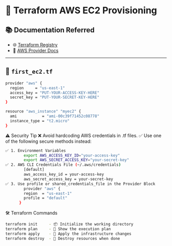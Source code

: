 # 🚀 Terraform AWS EC2 Provisioning

## 📚 Documentation Referred

- 🌐 [Terraform Registry](https://registry.terraform.io/)
- 📘 [AWS Provider Docs](https://registry.terraform.io/providers/hashicorp/aws/latest/docs)

---

## 📄 `first_ec2.tf`

```sh
provider "aws" {
  region     = "us-east-1"
  access_key = "PUT-YOUR-ACCESS-KEY-HERE"
  secret_key = "PUT-YOUR-SECRET-KEY-HERE"
}

resource "aws_instance" "myec2" {
  ami           = "ami-00c39f71452c08778"
  instance_type = "t2.micro"
}
```

⚠️ Security Tip
❌ Avoid hardcoding AWS credentials in .tf files.
✅ Use one of the following secure methods instead:

```sh
✅ 1. Environment Variables
        export AWS_ACCESS_KEY_ID="your-access-key"
        export AWS_SECRET_ACCESS_KEY="your-secret-key"
✅ 2. AWS CLI Credentials File (~/.aws/credentials)
        [default]
        aws_access_key_id = your-access-key
        aws_secret_access_key = your-secret-key
✅ 3. Use profile or shared_credentials_file in the Provider Block
        provider "aws" {
        region  = "us-east-1"
        profile = "default"
      }
```
🛠️ Terraform Commands

```sh
terraform init     - 📦 Initialize the working directory
terraform plan     - 📝 Show the execution plan
terraform apply    - 🚀 Apply the infrastructure changes
terraform destroy  - 🧹 Destroy resources when done
```

